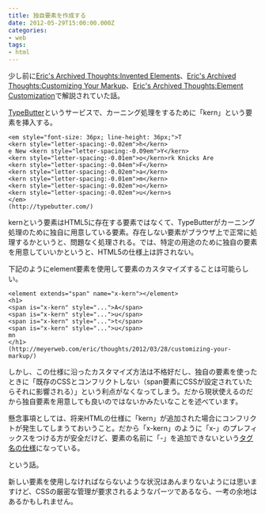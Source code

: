 ```yaml
---
title: 独自要素を作成する
date: 2012-05-29T15:00:00.000Z
categories:
- web
tags:
- html
---
```

少し前に[Eric's Archived Thoughts:Invented Elements](http://meyerweb.com/eric/thoughts/2012/03/23/invented-elements/)、[Eric's Archived Thoughts:Customizing Your Markup](http://meyerweb.com/eric/thoughts/2012/03/28/customizing-your-markup/)、[Eric's Archived Thoughts:Element Customization](http://meyerweb.com/eric/thoughts/2012/04/10/element-customization/)で解説されていた話。

<!-- more -->

[TypeButter](http://typebutter.com/)というサービスで、カーニング処理をするために「kern」という要素を挿入する。

```
<em style="font-size: 36px; line-height: 36px;">T
<kern style="letter-spacing:-0.02em">h</kern>
e New <kern style="letter-spacing:-0.09em">Y</kern>
<kern style="letter-spacing:-0.01em">o</kern>rk Knicks Are 
<kern style="letter-spacing:-0.04em">F</kern>
<kern style="letter-spacing:-0.02em">a</kern>
<kern style="letter-spacing:-0.01em">m</kern>
<kern style="letter-spacing:-0.02em">o</kern>
<kern style="letter-spacing:-0.02em">u</kern>s
</em>
(http://typebutter.com/)

```

kernという要素はHTML5に存在する要素ではなくて、TypeButterがカーニング処理のために独自に用意している要素。存在しない要素がブラウザ上で正常に処理するかというと、問題なく処理される。では、特定の用途のために独自の要素を用意していいかというと、HTML5の仕様上は許されない。

下記のようにelement要素を使用して要素のカスタマイズすることは可能らしい。

```
<element extends="span" name="x-kern"></element>
<h1>
<span is="x-kern" style="...">A</span>
<span is="x-kern" style="...">u</span>
<span is="x-kern" style="...">t</span>
<span is="x-kern" style="...">u</span>
mn
</h1>
(http://meyerweb.com/eric/thoughts/2012/03/28/customizing-your-markup/)

```

しかし、この仕様に沿ったカスタマイズ方法は不格好だし、独自の要素を使ったときに「既存のCSSとコンフリクトしない（span要素にCSSが設定されていたらそれに影響される）」という利点がなくなってしまう。だから現状使えるのだから独自要素を用意しても良いのではないかみたいなことを述べています。

懸念事項としては、将来HTMLの仕様に「kern」が追加された場合にコンフリクトが発生してしまうておいうこと。だから「x-kern」のように「x-」のプレフィックスをつける方が安全だけど、要素の名前に「-」を追加できないという[タグ名の仕様](http://www.w3.org/TR/html5/syntax.html#syntax-tag-name)になっている。

という話。

新しい要素を使用しなければならないような状況はあんまりないようには思いますけど、CSSの厳密な管理が要求されるようなパーツであるなら、一考の余地はあるかもしれません。
